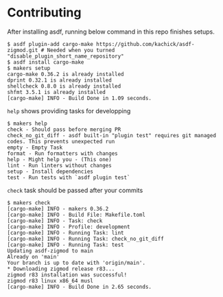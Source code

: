 # Contributing

After installing asdf, running below command in this repo finishes setups.

```console
$ asdf plugin-add cargo-make https://github.com/kachick/asdf-zigmod.git # Needed when you turned "disable_plugin_short_name_repository"
$ asdf install cargo-make
$ makers setup
cargo-make 0.36.2 is already installed
dprint 0.32.1 is already installed
shellcheck 0.8.0 is already installed
shfmt 3.5.1 is already installed
[cargo-make] INFO - Build Done in 1.09 seconds.
```

`help` shows providing tasks for developping

```console
$ makers help
check - Should pass before merging PR
check_no_git_diff - asdf built-in "plugin test" requires git managed codes. This prevents unexpected run
empty - Empty Task
format - Run formatters with changes
help - Might help you - (This one)
lint - Run linters without changes
setup - Install dependencies
test - Run tests with `asdf plugin test`
```

`check` task should be passed after your commits

```console
$ makers check
[cargo-make] INFO - makers 0.36.2
[cargo-make] INFO - Build File: Makefile.toml
[cargo-make] INFO - Task: check
[cargo-make] INFO - Profile: development
[cargo-make] INFO - Running Task: lint
[cargo-make] INFO - Running Task: check_no_git_diff
[cargo-make] INFO - Running Task: test
Updating asdf-zigmod to main
Already on 'main'
Your branch is up to date with 'origin/main'.
* Downloading zigmod release r83...
zigmod r83 installation was successful!
zigmod r83 linux x86_64 musl
[cargo-make] INFO - Build Done in 2.65 seconds.
```

